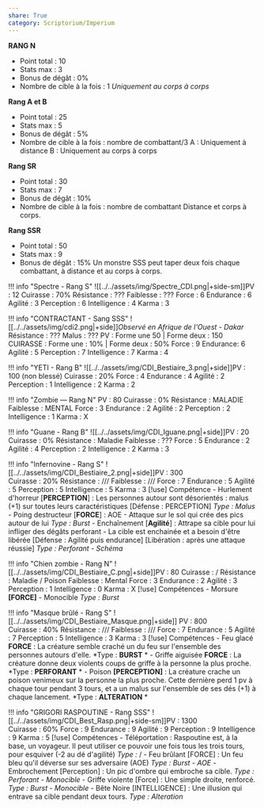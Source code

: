```yaml
---
share: True
category: Scriptorium/Imperium
---
```

**RANG N**
- Point total : 10
- Stats max : 3
- Bonus de dégât : 0%
- Nombre de cible à la fois : 1
	*Uniquement au corps à corps*

**Rang A et B**
- Point total : 25
- Stats max : 5
- Bonus de dégât : 5%
- Nombre de cible à la fois : nombre de combattant/3
	A : Uniquement à distance
	B : Uniquement au corps à corps

**Rang SR**
- Point total : 30
- Stats max : 7
- Bonus de dégât : 10%
- Nombre de cible à la fois : nombre de combattant
	Distance et corps à corps.

**Rang SSR**
- Point total : 50
- Stats max : 9
- Bonus de dégât : 15%
	Un monstre SSS peut taper deux fois chaque combattant, à distance et au corps à corps.

!!! info "Spectre - Rang S"
	![[../../assets/img/Spectre_CDI.png|+side-sm]]PV : 12
	Cuirasse : 70%
	Résistance : ???
	Faiblesse : ???
	Force : 6
	Endurance : 6
	Agilité : 3
	Perception : 6 
	Intelligence : 4
	Karma : 3

!!! info "CONTRACTANT - Sang SSS"
	![[../../assets/img/cdi2.png|+side]]*Observé en Afrique de l'Ouest - Dakar*
	Résistance : ???
	Malus : ???
	PV : Forme une 50 | Forme deux : 150
	CUIRASSE : Forme une : 10% | Forme deux : 50%
	Force : 9
	Endurance: 6
	Agilité : 5
	Perception : 7
	Intelligence : 7
	Karma : 4

!!! info "YETI - Rang B"
	![[../../assets/img/CDI_Bestiaire_3.png|+side]]PV : 100 (non blessé) 
	Cuirasse : 20% 
	Force : 4 
	Endurance : 4 
	Agilité : 2 
	Perception : 1 
	Intelligence : 2 
	Karma : 2

!!! info "Zombie — Rang N"
	PV : 80 
	Cuirasse : 0% 
	Résistance : MALADIE 
	Faiblesse : MENTAL 
	Force : 3 
	Endurance : 2 
	Agilité : 2 
	Perception : 2 
	Intelligence : 1 
	Karma : X

!!! info "Guane - Rang B"
	![[../../assets/img/CDI_Iguane.png|+side]]PV : 20  
	Cuirasse : 0% 
	Résistance : Maladie 
	Faiblesse : ??? 
	Force : 5 
	Endurance : 2 
	Agilité : 4 
	Perception : 2 
	Intelligence : 2 
	Karma : 3

!!! info "Infernovine - Rang S"
	![[../../assets/img/CDI_Bestiaire_2.png|+side]]PV : 300  
	Cuirasse : 20% 
	Résistance : /// Faiblesse : /// 
	Force : 7 
	Endurance : 5 
	Agilité : 5 
	Perception : 5 
	Intelligence : 5 
	Karma : 3 
			[!use] Compétence
			- Hurlement d'horreur [**PERCEPTION**] : Les personnes autour sont désorientés : malus (+1) sur toutes leurs caractéristiques [Défense : PERCEPTION] 
			*Type : Malus* 
			- Poing destructeur [**FORCE**] : AOE - Attaque sur le sol qui crée des pics autour de lui 
			*Type : Burst* 
			- Enchaînement [**Agilité**] : Attrape sa cible pour lui infliger des dégâts perforant - La cible est enchainée et a besoin d'être libérée [Défense : Agilité puis endurance] [Libération : après une attaque réussie] 
			*Type : Perforant - Schéma*

!!! info "Chien zombie - Rang N"
	![[../../assets/img/CDI_Bestiaire_C.png|+side]]PV : 80
	Cuirasse : /
	Résistance : Maladie / Poison
	Faiblesse : Mental
	Force : 3
	Endurance : 2
	Agilité : 3
	Perception : 1
	Intelligence : 0
	Karma : X
			[!use] Compétences
			- Morsure **[FORCE]** - Monocible
			*Type : Burst* 

!!! info "Masque brûlé - Rang S"
	![[../../assets/img/CDI_Bestiaire_Masque.png|+side]] PV : 800  
	Cuirasse : 40% 
	Résistance : /// 
	Faiblesse : /// 
	Force : 7 
	Endurance : 5 
	Agilité : 7 
	Perception : 5 
	Intelligence : 3 
	Karma : 3
			[!use] Compétences
			- Feu glacé **FORCE** : La créature semble craché un du feu sur l'ensemble des personnes autours d'elle. 
			*Type : **BURST** * 
			- Griffe aiguisée **FORCE** : La créature donne deux violents coups de griffe à la personne la plus proche. 
			*Type : **PERFORANT** * 
			- Poison **[PERCEPTION]** : La créature crache un poison venimeux sur la personne la plus proche. Cette dernière perd 1 pv à chaque tour pendant 3 tours, et a un malus sur l'ensemble de ses dés (+1) à chaque lancement. 
			*Type : **ALTERATION** *

!!! info "GRIGORI RASPOUTINE - Rang SSS"
	![[../../assets/img/CDI_Best_Rasp.png|+side-sm]]PV : 1300  
	Cuirasse : 60% 
	Force : 9 
	Endurance : 9 
	Agilité : 9 
	Perception : 9 
	Intelligence : 9 
	Karma : 5
		 	[!use] Compétences
		 	- Téléportation : Raspoutine est, à la base, un voyageur. Il peut utiliser ce pouvoir une fois tous les trois tours, pour esquiver (-2 au dé d'agilité) 
			*Type :* / 
			- Feu brûlant [FORCE] : Un feu bleu qu'il déverse sur ses adversaire (AOE) 
			*Type : Burst - AOE* 
			- Embrochement [Perception] : Un pic d'ombre qui embroche sa cible. 
			*Type : Perforant - Monocible* 
			- Griffe violente [Force] : Une simple droite, renforcé. 
			*Type : Burst - Monocible* 
			- Bête Noire [INTELLIGENCE] : Une illusion qui entrave sa cible pendant deux tours. 
			*Type : Alteration*